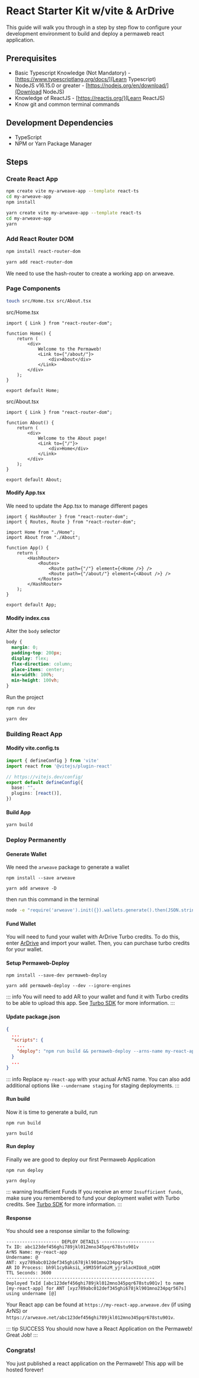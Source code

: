 # React Starter Kit w/vite & ArDrive

This guide will walk you through in a step by step flow to configure your development environment to build and deploy a permaweb react application.

## Prerequisites

-   Basic Typescript Knowledge (Not Mandatory) - [https://www.typescriptlang.org/docs/](Learn Typescript)
-   NodeJS v16.15.0 or greater - [https://nodejs.org/en/download/](Download NodeJS)
-   Knowledge of ReactJS - [https://reactjs.org/](Learn ReactJS)
-   Know git and common terminal commands

## Development Dependencies

-   TypeScript
-   NPM or Yarn Package Manager

## Steps

### Create React App

<CodeGroup>
<CodeGroupItem title="NPM">

```sh
npm create vite my-arweave-app --template react-ts
cd my-arweave-app
npm install
```

</CodeGroupItem>
<CodeGroupItem title="YARN">

```sh
yarn create vite my-arweave-app --template react-ts
cd my-arweave-app
yarn
```

</CodeGroupItem>
</CodeGroup>

### Add React Router DOM

<CodeGroup>
<CodeGroupItem title="NPM">

```sh
npm install react-router-dom
```

</CodeGroupItem>
<CodeGroupItem title="YARN">

```sh
yarn add react-router-dom
```

</CodeGroupItem>
</CodeGroup>


We need to use the hash-router to create a working app on arweave.

### Page Components

```sh
touch src/Home.tsx src/About.tsx
```

src/Home.tsx

```tsx
import { Link } from "react-router-dom";

function Home() {
	return (
		<div>
			Welcome to the Permaweb!
			<Link to={"/about/"}>
				<div>About</div>
			</Link>
		</div>
	);
}

export default Home;
```

src/About.tsx

```tsx
import { Link } from "react-router-dom";

function About() {
	return (
		<div>
			Welcome to the About page!
			<Link to={"/"}>
				<div>Home</div>
			</Link>
		</div>
	);
}

export default About;
```

#### Modify App.tsx

We need to update the App.tsx to manage different pages

```tsx
import { HashRouter } from "react-router-dom";
import { Routes, Route } from "react-router-dom";

import Home from "./Home";
import About from "./About";

function App() {
	return (
		<HashRouter>
			<Routes>
				<Route path={"/"} element={<Home />} />
				<Route path={"/about/"} element={<About />} />
			</Routes>
		</HashRouter>
	);
}

export default App;
```

#### Modify index.css

Alter the `body` selector

```css
body {
  margin: 0;
  padding-top: 200px;
  display: flex;
  flex-direction: column;
  place-items: center;
  min-width: 100%;
  min-height: 100vh;
}
```

Run the project
<CodeGroup>
<CodeGroupItem title="NPM">

```sh
npm run dev
```

</CodeGroupItem>
<CodeGroupItem title="YARN">

```sh
yarn dev
```

</CodeGroupItem>
</CodeGroup>


### Building React App

#### Modify vite.config.ts

```ts
import { defineConfig } from 'vite'
import react from '@vitejs/plugin-react'

// https://vitejs.dev/config/
export default defineConfig({
  base: "",
  plugins: [react()],
})
```
#### Build App

```sh
yarn build
```

### Deploy Permanently

#### Generate Wallet

We need the `arweave` package to generate a wallet

<CodeGroup>
<CodeGroupItem title="NPM">

```console:no-line-numbers
npm install --save arweave
```

  </CodeGroupItem>
  <CodeGroupItem title="YARN">
  
```console:no-line-numbers
yarn add arweave -D
```

  </CodeGroupItem>
</CodeGroup>

then run this command in the terminal

```sh
node -e "require('arweave').init({}).wallets.generate().then(JSON.stringify).then(console.log.bind(console))" > wallet.json
```

#### Fund Wallet
You will need to fund your wallet with ArDrive Turbo credits. To do this, enter [ArDrive](https://app.ardrive.io) and import your wallet.
Then, you can purchase turbo credits for your wallet.

#### Setup Permaweb-Deploy

<CodeGroup>
  <CodeGroupItem title="NPM">
  
```console:no-line-numbers
npm install --save-dev permaweb-deploy
```

  </CodeGroupItem>
  <CodeGroupItem title="YARN">
  
```console:no-line-numbers
yarn add permaweb-deploy --dev --ignore-engines
```

  </CodeGroupItem>
</CodeGroup>

::: info
You will need to add AR to your wallet and fund it with Turbo credits to be able to upload this app. See [Turbo SDK](https://docs.ardrive.io/docs/turbo/what-is-turbo.html) for more information.
:::

#### Update package.json

```json
{
  ...
  "scripts": {
    ...
    "deploy": "npm run build && permaweb-deploy --arns-name my-react-app"
  }
  ...
}
```

::: info
Replace `my-react-app` with your actual ArNS name. You can also add additional options like `--undername staging` for staging deployments.
:::

#### Run build

Now it is time to generate a build, run

<CodeGroup>
  <CodeGroupItem title="NPM">
  
```console:no-line-numbers
npm run build
```

  </CodeGroupItem>
  <CodeGroupItem title="YARN">
  
```console:no-line-numbers
yarn build
```

  </CodeGroupItem>
</CodeGroup>

#### Run deploy

Finally we are good to deploy our first Permaweb Application

<CodeGroup>
  <CodeGroupItem title="NPM">
  
```console:no-line-numbers
npm run deploy
```

  </CodeGroupItem>
  <CodeGroupItem title="YARN">
  
```console:no-line-numbers
yarn deploy
```

  </CodeGroupItem>
</CodeGroup>

::: warning Insufficient Funds
If you receive an error `Insufficient funds`, make sure you remembered to fund your deployment wallet with Turbo credits. See [Turbo SDK](https://docs.ardrive.io/docs/turbo/what-is-turbo.html) for more information.
:::

#### Response

You should see a response similar to the following:

```shell
-------------------- DEPLOY DETAILS --------------------
Tx ID: abc123def456ghi789jkl012mno345pqr678stu901v
ArNS Name: my-react-app
Undername: @
ANT: xyz789abc012def345ghi678jkl901mno234pqr567s
AR IO Process: bh9l1cy0aksiL_x9M359faGzM_yjralacHIUo8_nQXM
TTL Seconds: 3600
--------------------------------------------------------
Deployed TxId [abc123def456ghi789jkl012mno345pqr678stu901v] to name [my-react-app] for ANT [xyz789abc012def345ghi678jkl901mno234pqr567s] using undername [@]
```

Your React app can be found at `https://my-react-app.arweave.dev` (if using ArNS) or `https://arweave.net/abc123def456ghi789jkl012mno345pqr678stu901v`.

::: tip SUCCESS
You should now have a React Application on the Permaweb! Great Job!
:::
### Congrats!

You just published a react application on the Permaweb! This app will be hosted forever!

